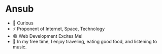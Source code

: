 # Ansub
- 🔭 Curious
- ⚡ Proponent of Internet, Space, Technology 
- 😄 Web Development Excites Me!
- 💬 In my free time, I enjoy traveling, eating good food, and listening to music.

